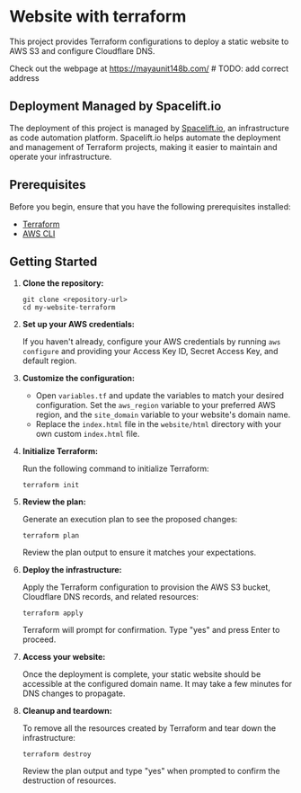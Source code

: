# Website with terraform

This project provides Terraform configurations to deploy a static website to AWS S3 and configure Cloudflare DNS.

Check out the webpage at https://mayaunit148b.com/ # TODO: add correct address

## Deployment Managed by Spacelift.io

The deployment of this project is managed by [Spacelift.io](https://spacelift.io/), an infrastructure as code automation platform. Spacelift.io helps automate the deployment and management of Terraform projects, making it easier to maintain and operate your infrastructure.

## Prerequisites

Before you begin, ensure that you have the following prerequisites installed:

- [Terraform](https://www.terraform.io/downloads.html)
- [AWS CLI](https://aws.amazon.com/cli/)

## Getting Started

1. **Clone the repository:**

   ```shell
   git clone <repository-url>
   cd my-website-terraform
   ```

2. **Set up your AWS credentials:**

   If you haven't already, configure your AWS credentials by running `aws configure` and providing your Access Key ID, Secret Access Key, and default region.

3. **Customize the configuration:**

   - Open `variables.tf` and update the variables to match your desired configuration. Set the `aws_region` variable to your preferred AWS region, and the `site_domain` variable to your website's domain name.
   - Replace the `index.html` file in the `website/html` directory with your own custom `index.html` file.

4. **Initialize Terraform:**

   Run the following command to initialize Terraform:

   ```shell
   terraform init
   ```

5. **Review the plan:**

   Generate an execution plan to see the proposed changes:

   ```shell
   terraform plan
   ```

   Review the plan output to ensure it matches your expectations.

6. **Deploy the infrastructure:**

   Apply the Terraform configuration to provision the AWS S3 bucket, Cloudflare DNS records, and related resources:

   ```shell
   terraform apply
   ```

   Terraform will prompt for confirmation. Type "yes" and press Enter to proceed.

7. **Access your website:**

   Once the deployment is complete, your static website should be accessible at the configured domain name. It may take a few minutes for DNS changes to propagate.

8. **Cleanup and teardown:**

   To remove all the resources created by Terraform and tear down the infrastructure:

   ```shell
   terraform destroy
   ```

   Review the plan output and type "yes" when prompted to confirm the destruction of resources.
